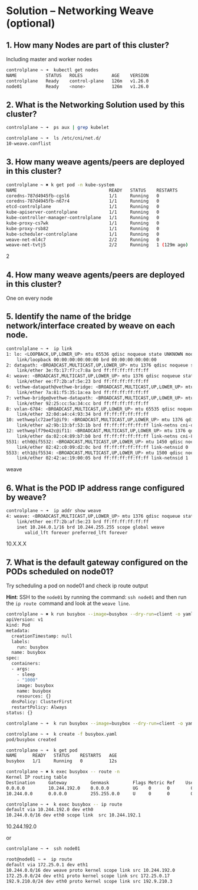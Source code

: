 # Solution – Networking Weave (optional)

## 1. How many Nodes are part of this cluster?

Including master and worker nodes

```bash
controlplane ~ ➜  kubectl get nodes
NAME           STATUS   ROLES           AGE    VERSION
controlplane   Ready    control-plane   126m   v1.26.0
node01         Ready    <none>          126m   v1.26.0
```

## 2. What is the Networking Solution used by this cluster?
```bash
controlplane ~ ➜  ps aux | grep kubelet

controlplane ~ ➜  ls /etc/cni/net.d/
10-weave.conflist
```

## 3. How many weave agents/peers are deployed in this cluster?
```bash
controlplane ~ ✖ k get pod -n kube-system
NAME                                   READY   STATUS    RESTARTS       AGE
coredns-787d4945fb-cgsl6               1/1     Running   0              129m
coredns-787d4945fb-n67r4               1/1     Running   0              129m
etcd-controlplane                      1/1     Running   0              129m
kube-apiserver-controlplane            1/1     Running   0              129m
kube-controller-manager-controlplane   1/1     Running   0              129m
kube-proxy-cs7wk                       1/1     Running   0              129m
kube-proxy-rsb82                       1/1     Running   0              129m
kube-scheduler-controlplane            1/1     Running   0              129m
weave-net-ml4c7                        2/2     Running   0              129m
weave-net-tvtj5                        2/2     Running   1 (129m ago)   129m

```
2

## 4. How many weave agents/peers are deployed in this cluster?

One on every node

## 5. Identify the name of the bridge network/interface created by weave on each node.
```bash
controlplane ~ ➜  ip link
1: lo: <LOOPBACK,UP,LOWER_UP> mtu 65536 qdisc noqueue state UNKNOWN mode DEFAULT group default qlen 1000
    link/loopback 00:00:00:00:00:00 brd 00:00:00:00:00:00
2: datapath: <BROADCAST,MULTICAST,UP,LOWER_UP> mtu 1376 qdisc noqueue state UNKNOWN mode DEFAULT group default qlen 1000
    link/ether 3e:fb:17:f7:c7:8a brd ff:ff:ff:ff:ff:ff
4: weave: <BROADCAST,MULTICAST,UP,LOWER_UP> mtu 1376 qdisc noqueue state UP mode DEFAULT group default qlen 1000
    link/ether ee:f7:2b:af:5e:23 brd ff:ff:ff:ff:ff:ff
6: vethwe-datapath@vethwe-bridge: <BROADCAST,MULTICAST,UP,LOWER_UP> mtu 1376 qdisc noqueue master datapath state UP mode DEFAULT group default 
    link/ether 7a:81:f5:35:1a:ea brd ff:ff:ff:ff:ff:ff
7: vethwe-bridge@vethwe-datapath: <BROADCAST,MULTICAST,UP,LOWER_UP> mtu 1376 qdisc noqueue master weave state UP mode DEFAULT group default 
    link/ether 92:25:cc:5a:34:cc brd ff:ff:ff:ff:ff:ff
8: vxlan-6784: <BROADCAST,MULTICAST,UP,LOWER_UP> mtu 65535 qdisc noqueue master datapath state UNKNOWN mode DEFAULT group default qlen 1000
    link/ether 32:0d:a4:c4:93:34 brd ff:ff:ff:ff:ff:ff
10: vethweplc72aef1@if9: <BROADCAST,MULTICAST,UP,LOWER_UP> mtu 1376 qdisc noqueue master weave state UP mode DEFAULT group default 
    link/ether a2:9b:13:bf:53:1b brd ff:ff:ff:ff:ff:ff link-netns cni-de330549-e33e-0520-640a-919b12245914
12: vethweplf79e42c@if11: <BROADCAST,MULTICAST,UP,LOWER_UP> mtu 1376 qdisc noqueue master weave state UP mode DEFAULT group default 
    link/ether da:02:c4:89:b7:b0 brd ff:ff:ff:ff:ff:ff link-netns cni-8fe7cd19-bff3-2966-541a-854c84a6383b
5531: eth0@if5532: <BROADCAST,MULTICAST,UP,LOWER_UP> mtu 1450 qdisc noqueue state UP mode DEFAULT group default 
    link/ether 02:42:c0:09:d2:0c brd ff:ff:ff:ff:ff:ff link-netnsid 0
5533: eth1@if5534: <BROADCAST,MULTICAST,UP,LOWER_UP> mtu 1500 qdisc noqueue state UP mode DEFAULT group default 
    link/ether 02:42:ac:19:00:05 brd ff:ff:ff:ff:ff:ff link-netnsid 1
```

weave

## 6. What is the POD IP address range configured by weave?

```bash
controlplane ~ ➜  ip addr show weave
4: weave: <BROADCAST,MULTICAST,UP,LOWER_UP> mtu 1376 qdisc noqueue state UP group default qlen 1000
    link/ether ee:f7:2b:af:5e:23 brd ff:ff:ff:ff:ff:ff
    inet 10.244.0.1/16 brd 10.244.255.255 scope global weave
       valid_lft forever preferred_lft forever
```
10.X.X.X

## 7. What is the default gateway configured on the PODs scheduled on node01?


Try scheduling a pod on node01 and check ip route output

**Hint**: SSH to the ``node01`` by running the command: ``ssh node01`` and then run the ``ip route ``command and look at the ``weave line``.
```bash
controlplane ~ ✖ k run busybox --image=busybox --dry-run=client -o yaml -- sleep 1000 
apiVersion: v1
kind: Pod
metadata:
  creationTimestamp: null
  labels:
    run: busybox
  name: busybox
spec:
  containers:
  - args:
    - sleep
    - "1000"
    image: busybox
    name: busybox
    resources: {}
  dnsPolicy: ClusterFirst
  restartPolicy: Always
status: {}

controlplane ~ ➜  k run busybox --image=busybox --dry-run=client -o yaml -- sleep 1000 > busybox.yaml
```

```bash
controlplane ~ ➜  k create -f busybox.yaml
pod/busybox created

controlplane ~ ➜  k get pod
NAME      READY   STATUS    RESTARTS   AGE
busybox   1/1     Running   0          12s

```

```bash
controlplane ~ ✖ k exec busybox -- route -n
Kernel IP routing table
Destination     Gateway         Genmask         Flags Metric Ref    Use Iface
0.0.0.0         10.244.192.0    0.0.0.0         UG    0      0        0 eth0
10.244.0.0      0.0.0.0         255.255.0.0     U     0      0        0 eth0

```

```bash
controlplane ~ ➜  k exec busybox -- ip route
default via 10.244.192.0 dev eth0 
10.244.0.0/16 dev eth0 scope link  src 10.244.192.1 

```
10.244.192.0

or 


```bash
controlplane ~ ➜  ssh node01

root@node01 ~ ➜  ip route
default via 172.25.0.1 dev eth1 
10.244.0.0/16 dev weave proto kernel scope link src 10.244.192.0 
172.25.0.0/24 dev eth1 proto kernel scope link src 172.25.0.17 
192.9.210.0/24 dev eth0 proto kernel scope link src 192.9.210.3 

```

```bash

```

```bash

```

```bash

```

```bash

```

```bash
```